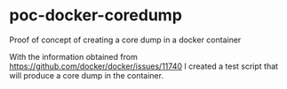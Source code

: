 # poc-docker-coredump
Proof of concept of creating a core dump in a docker container

With the information obtained from https://github.com/docker/docker/issues/11740
I created a test script that will produce a core dump in the container.
